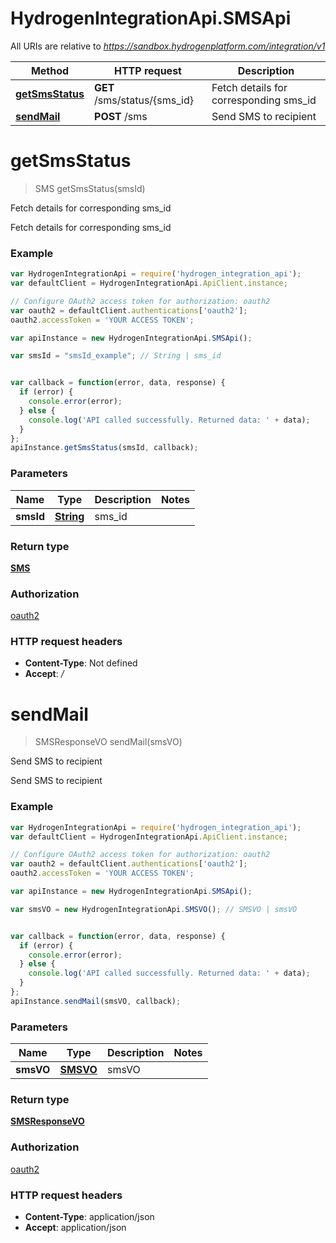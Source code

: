 # HydrogenIntegrationApi.SMSApi

All URIs are relative to *https://sandbox.hydrogenplatform.com/integration/v1*

Method | HTTP request | Description
------------- | ------------- | -------------
[**getSmsStatus**](SMSApi.md#getSmsStatus) | **GET** /sms/status/{sms_id} | Fetch details for corresponding sms_id
[**sendMail**](SMSApi.md#sendMail) | **POST** /sms | Send SMS to recipient


<a name="getSmsStatus"></a>
# **getSmsStatus**
> SMS getSmsStatus(smsId)

Fetch details for corresponding sms_id

Fetch details for corresponding sms_id

### Example
```javascript
var HydrogenIntegrationApi = require('hydrogen_integration_api');
var defaultClient = HydrogenIntegrationApi.ApiClient.instance;

// Configure OAuth2 access token for authorization: oauth2
var oauth2 = defaultClient.authentications['oauth2'];
oauth2.accessToken = 'YOUR ACCESS TOKEN';

var apiInstance = new HydrogenIntegrationApi.SMSApi();

var smsId = "smsId_example"; // String | sms_id


var callback = function(error, data, response) {
  if (error) {
    console.error(error);
  } else {
    console.log('API called successfully. Returned data: ' + data);
  }
};
apiInstance.getSmsStatus(smsId, callback);
```

### Parameters

Name | Type | Description  | Notes
------------- | ------------- | ------------- | -------------
 **smsId** | [**String**](.md)| sms_id | 

### Return type

[**SMS**](SMS.md)

### Authorization

[oauth2](../README.md#oauth2)

### HTTP request headers

 - **Content-Type**: Not defined
 - **Accept**: */*

<a name="sendMail"></a>
# **sendMail**
> SMSResponseVO sendMail(smsVO)

Send SMS to recipient

Send SMS to recipient

### Example
```javascript
var HydrogenIntegrationApi = require('hydrogen_integration_api');
var defaultClient = HydrogenIntegrationApi.ApiClient.instance;

// Configure OAuth2 access token for authorization: oauth2
var oauth2 = defaultClient.authentications['oauth2'];
oauth2.accessToken = 'YOUR ACCESS TOKEN';

var apiInstance = new HydrogenIntegrationApi.SMSApi();

var smsVO = new HydrogenIntegrationApi.SMSVO(); // SMSVO | smsVO


var callback = function(error, data, response) {
  if (error) {
    console.error(error);
  } else {
    console.log('API called successfully. Returned data: ' + data);
  }
};
apiInstance.sendMail(smsVO, callback);
```

### Parameters

Name | Type | Description  | Notes
------------- | ------------- | ------------- | -------------
 **smsVO** | [**SMSVO**](SMSVO.md)| smsVO | 

### Return type

[**SMSResponseVO**](SMSResponseVO.md)

### Authorization

[oauth2](../README.md#oauth2)

### HTTP request headers

 - **Content-Type**: application/json
 - **Accept**: application/json


